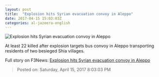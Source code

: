 ```yaml
---
layout: post
title:  "Explosion hits Syrian evacuation convoy in Aleppo"
date: 2017-04-15 15:03:03Z
categories: al-jazeera-english
---
```


![Explosion hits Syrian evacuation convoy in Aleppo](http://www.aljazeera.com/mritems/Images/2015/11/19/dafe960a95f143e0887a3d704bd7b675_18.jpg)

At least 22 killed after explosion targets bus convoy in Aleppo transporting residents of two besieged Shia villages.


Full story on F3News: [Explosion hits Syrian evacuation convoy in Aleppo](http://www.f3nws.com/n/NKb3QG)

> Posted on: Saturday, April 15, 2017 8:03:03 PM

